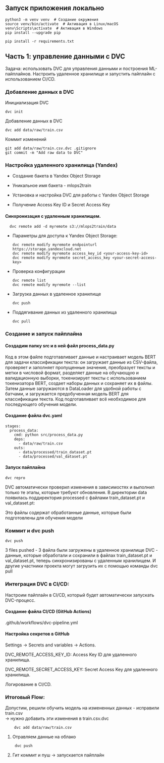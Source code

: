 ## Запуск приложения локально

    python3 -m venv venv  # Создание окружения
    source venv/bin/activate  # Активация в Linux/macOS
    venv\Scripts\activate  # Активация в Windows
    pip install --upgrade pip
    
    pip install -r requirements.txt

## Часть 1: управление данными с DVC
Задача: использовать DVC для управления данными и построения ML-пайплайнов. Настроить удаленное хранилище и запустить пайплайн с использованием CI/CD.

### Добавление данных в DVC

Инициализация DVC
        
    dvc init

Добавление данных в DVC

    dvc add data/raw/train.csv

Коммит изменений

    git add data/raw/train.csv.dvc .gitignore
    git commit -m "Add raw data to DVC"

### Настройка удаленного хранилища (Yandex)
- Создание бакета в Yandex Object Storage
- Уникальное имя бакета - mlops2train

- Установка и настройка DVC для работы с Yandex Object Storage
- Получение Access Key ID и Secret Access Key

#### Синхронизация с удаленным хранилищем.

      dvc remote add -d myremote s3://mlops2train/data

- Параметры для доступа к Yandex Object Storage:
  
      dvc remote modify myremote endpointurl https://storage.yandexcloud.net
      dvc remote modify myremote access_key_id <your-access-key-id>
      dvc remote modify myremote secret_access_key <your-secret-access-key>

- Проверка конфигурации 

      dvc remote list
      dvc remote modify myremote --list

- Загрузка данных в удаленное хранилище

      dvc push

- Поддягивание данных из удаленного хранилища

      dvc pull


### Создание и запуск пайплайна

#### Создадим папку src и в ней файл process_data.py
Код в этом файле подготавливает данные и настраивает модель BERT для задачи классификации текста: он загружает данные из CSV-файла, проверяет и заполняет пропущенные значения, преобразует тексты и метки в числовой формат, разделяет данные на обучающую и валидационную выборки, токенизирует тексты с использованием токенизатора BERT, создает наборы данных и сохраняет их в файлы. Затем данные загружаются в DataLoader для удобной работы с батчами, и загружается предобученная модель BERT для классификации текста. Код подготавливает всё необходимое для последующего обучения модели.

#### Создание файла dvc.yaml

    stages:
      process_data:
        cmd: python src/process_data.py
        deps:
          - data/raw/train.csv
        outs:
          - data/processed/train_dataset.pt
          - data/processed/val_dataset.pt
          

#### Запуск пайплайна

    dvc repro

DVC автоматически проверил изменения в зависимостях и выполнил только те этапы, которые требуют обновления. В директории data появилась поддиректория processed с файлами
train_dataset.pt и val_dataset.pt:

Это файлы содержат обработанные данные, которые были подготовлены для обучения модели

### Коммит и dvc push

    dvc push

3 files pushed - 3 файла были загружены в удаленное хранилище DVC - данные, которые обработали и сохранили в файлах train_dataset.pt и val_dataset.pt, теперь синхронизированы с удаленным хранилищем. И другие участники проекта могут загрузить их с помощью команды dvc pull                         

### Интеграция DVC в CI/CD:
Настроим пайплайн в CI/CD, который будет автоматически запускать DVC-процесс.

#### Создание файла CI/CD (GitHub Actions)

.github/workflows/dvc-pipeline.yml

#### Настройка секретов в GitHub

Settings → Secrets and variables → Actions.

DVC_REMOTE_ACCESS_KEY_ID: Access Key ID для удаленного хранилища.

DVC_REMOTE_SECRET_ACCESS_KEY: Secret Access Key для удаленного хранилища.

Логирование в CI/CD.

### Итоговый Flow:

Допустим, решили обучить модель на измененных данных - исправили train.csv  
-> нужно добавить эти изменения в train.csv.dvc 

        dvc add data/raw/train.csv

1. Отравляем данные на облако 

        dvc push

2. Гит коммит и пуш -> запускается пайплайн
